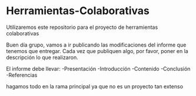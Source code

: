 # Herramientas-Colaborativas
Utilizaremos este repositorio para el proyecto de herramientas colaborativas

Buen día grupo, vamos a ir publicando las modificaciones del informe que tenemos que entregar.
Cada vez que publiquen algo, por favor, poner en la descripción lo que realizaron. 

El informe debe llevar:
-Presentación 
-Introducción 
-Contenido
-Conclusión 
-Referencias 

hagamos todo en la rama principal ya que no es un proyecto tan extenso

